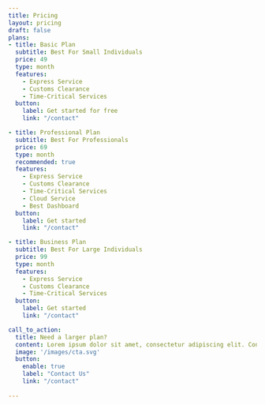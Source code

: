 ```yaml
---
title: Pricing
layout: pricing
draft: false
plans:
- title: Basic Plan
  subtitle: Best For Small Individuals
  price: 49
  type: month
  features:
    - Express Service
    - Customs Clearance
    - Time-Critical Services
  button:
    label: Get started for free
    link: "/contact"

- title: Professional Plan
  subtitle: Best For Professionals
  price: 69
  type: month
  recommended: true
  features:
    - Express Service
    - Customs Clearance
    - Time-Critical Services
    - Cloud Service
    - Best Dashboard
  button:
    label: Get started
    link: "/contact"

- title: Business Plan
  subtitle: Best For Large Individuals
  price: 99
  type: month
  features:
    - Express Service
    - Customs Clearance
    - Time-Critical Services
  button:
    label: Get started
    link: "/contact"

call_to_action:
  title: Need a larger plan?
  content: Lorem ipsum dolor sit amet, consectetur adipiscing elit. Consequat tristique eget amet, tempus eu at consecttur.
  image: '/images/cta.svg'
  button:
    enable: true
    label: "Contact Us"
    link: "/contact"
    
---
```

